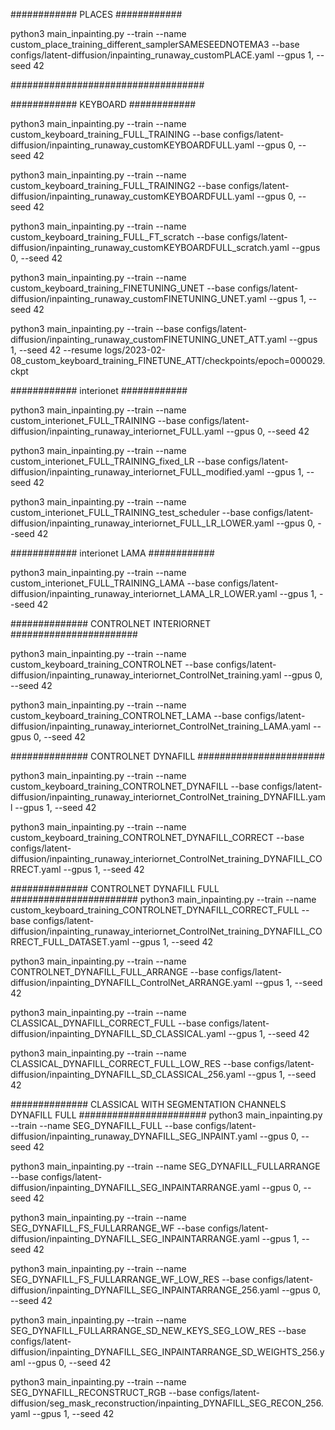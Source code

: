 ############ PLACES ############

python3 main_inpainting.py --train --name  custom_place_training_different_samplerSAMESEEDNOTEMA3 --base  configs/latent-diffusion/inpainting_runaway_customPLACE.yaml  --gpus 1,   --seed  42


###################################


############ KEYBOARD ############

python3 main_inpainting.py --train --name  custom_keyboard_training_FULL_TRAINING --base  configs/latent-diffusion/inpainting_runaway_customKEYBOARDFULL.yaml  --gpus 0,   --seed  42

python3 main_inpainting.py --train --name  custom_keyboard_training_FULL_TRAINING2 --base  configs/latent-diffusion/inpainting_runaway_customKEYBOARDFULL.yaml  --gpus 0,   --seed  42

python3 main_inpainting.py --train --name  custom_keyboard_training_FULL_FT_scratch --base  configs/latent-diffusion/inpainting_runaway_customKEYBOARDFULL_scratch.yaml  --gpus 0,   --seed  42


python3 main_inpainting.py --train --name  custom_keyboard_training_FINETUNING_UNET --base  configs/latent-diffusion/inpainting_runaway_customFINETUNING_UNET.yaml  --gpus 1,   --seed  42


python3 main_inpainting.py --train --base  configs/latent-diffusion/inpainting_runaway_customFINETUNING_UNET_ATT.yaml  --gpus 1,   --seed  42 --resume logs/2023-02-08_custom_keyboard_training_FINETUNE_ATT/checkpoints/epoch=000029.ckpt


############ interionet ############

python3 main_inpainting.py --train --name  custom_interionet_FULL_TRAINING --base  configs/latent-diffusion/inpainting_runaway_interiornet_FULL.yaml  --gpus 0,   --seed  42


python3 main_inpainting.py --train --name  custom_interionet_FULL_TRAINING_fixed_LR --base  configs/latent-diffusion/inpainting_runaway_interiornet_FULL_modified.yaml  --gpus 1,   --seed  42


python3 main_inpainting.py --train --name  custom_interionet_FULL_TRAINING_test_scheduler --base  configs/latent-diffusion/inpainting_runaway_interiornet_FULL_LR_LOWER.yaml  --gpus 0,   --seed  42


############ interionet LAMA ############

python3 main_inpainting.py --train --name  custom_interionet_FULL_TRAINING_LAMA --base  configs/latent-diffusion/inpainting_runaway_interiornet_LAMA_LR_LOWER.yaml  --gpus 1,   --seed  42


############## CONTROLNET INTERIORNET #######################

python3 main_inpainting.py  --train  --name  custom_keyboard_training_CONTROLNET --base  configs/latent-diffusion/inpainting_runaway_interiornet_ControlNet_training.yaml   --gpus  0,   --seed  42


python3 main_inpainting.py  --train  --name  custom_keyboard_training_CONTROLNET_LAMA --base  configs/latent-diffusion/inpainting_runaway_interiornet_ControlNet_training_LAMA.yaml   --gpus  0,   --seed  42


############## CONTROLNET DYNAFILL #######################

python3 main_inpainting.py  --train  --name  custom_keyboard_training_CONTROLNET_DYNAFILL --base  configs/latent-diffusion/inpainting_runaway_interiornet_ControlNet_training_DYNAFILL.yaml   --gpus  1,   --seed  42


python3 main_inpainting.py  --train  --name  custom_keyboard_training_CONTROLNET_DYNAFILL_CORRECT --base  configs/latent-diffusion/inpainting_runaway_interiornet_ControlNet_training_DYNAFILL_CORRECT.yaml   --gpus  1,   --seed  42


############## CONTROLNET DYNAFILL FULL #######################
python3 main_inpainting.py  --train  --name  custom_keyboard_training_CONTROLNET_DYNAFILL_CORRECT_FULL --base  configs/latent-diffusion/inpainting_runaway_interiornet_ControlNet_training_DYNAFILL_CORRECT_FULL_DATASET.yaml   --gpus  1,   --seed  42


python3 main_inpainting.py  --train  --name  CONTROLNET_DYNAFILL_FULL_ARRANGE --base  configs/latent-diffusion/inpainting_DYNAFILL_ControlNet_ARRANGE.yaml   --gpus  1,   --seed  42


python3 main_inpainting.py  --train  --name  CLASSICAL_DYNAFILL_CORRECT_FULL --base  configs/latent-diffusion/inpainting_DYNAFILL_SD_CLASSICAL.yaml   --gpus  1,   --seed  42


python3 main_inpainting.py  --train  --name  CLASSICAL_DYNAFILL_CORRECT_FULL_LOW_RES --base  configs/latent-diffusion/inpainting_DYNAFILL_SD_CLASSICAL_256.yaml   --gpus  1,   --seed  42


############## CLASSICAL WITH SEGMENTATION CHANNELS DYNAFILL FULL #######################
python3 main_inpainting.py  --train  --name SEG_DYNAFILL_FULL --base  configs/latent-diffusion/inpainting_runaway_DYNAFILL_SEG_INPAINT.yaml   --gpus  0,   --seed  42


python3 main_inpainting.py  --train  --name SEG_DYNAFILL_FULLARRANGE --base  configs/latent-diffusion/inpainting_DYNAFILL_SEG_INPAINTARRANGE.yaml   --gpus  0,   --seed  42


python3 main_inpainting.py  --train  --name SEG_DYNAFILL_FS_FULLARRANGE_WF --base  configs/latent-diffusion/inpainting_DYNAFILL_SEG_INPAINTARRANGE.yaml   --gpus  1,   --seed  42


python3 main_inpainting.py  --train  --name SEG_DYNAFILL_FS_FULLARRANGE_WF_LOW_RES --base  configs/latent-diffusion/inpainting_DYNAFILL_SEG_INPAINTARRANGE_256.yaml   --gpus  0,   --seed  42


python3 main_inpainting.py  --train  --name SEG_DYNAFILL_FULLARRANGE_SD_NEW_KEYS_SEG_LOW_RES --base  configs/latent-diffusion/inpainting_DYNAFILL_SEG_INPAINTARRANGE_SD_WEIGHTS_256.yaml   --gpus  0,   --seed  42


python3 main_inpainting.py  --train  --name SEG_DYNAFILL_RECONSTRUCT_RGB --base configs/latent-diffusion/seg_mask_reconstruction/inpainting_DYNAFILL_SEG_RECON_256.yaml --gpus 1, --seed 42